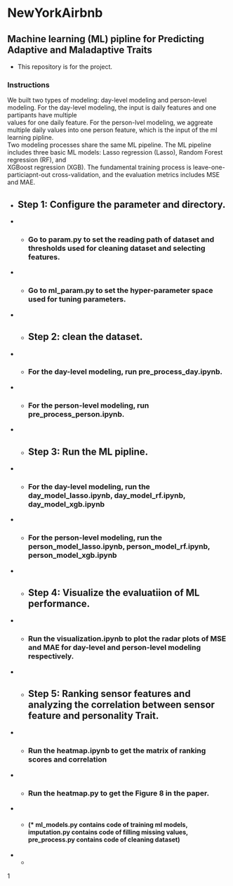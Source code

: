 # NewYorkAirbnb
## Machine learning (ML) pipline for Predicting Adaptive and Maladaptive Traits

+  This repository is for the project.

### Instructions
We built two types of modeling: day-level modeling and person-level modeling. For the day-level modeling, the input is daily features and one partipants have multiple<br /> values for one daily feature. For the person-lvel modeling, we aggreate multiple daily values into one person feature, which is the input of the ml learning pipline.<br /> Two modeling processes share the same ML pipeline. The ML pipeline includes three basic ML models: Lasso regression (Lasso), Random Forest regression (RF), and <br /> XGBoost regression (XGB). The fundamental training process is leave-one-particiapnt-out cross-validation, and the evaluation metrics includes MSE and MAE.
- ## Step 1: Configure the parameter and directory.
- * ### Go to param.py to set the reading path of dataset and thresholds used for cleaning dataset and selecting features.
- * ### Go to ml_param.py to set the hyper-parameter space used for tuning parameters.
- * ## Step 2: clean the dataset.
- * ### For the day-level modeling, run pre_process_day.ipynb.
- * ### For the person-level modeling, run pre_process_person.ipynb.
- * ## Step 3: Run the ML pipline.
- * ### For the day-level modeling, run the day_model_lasso.ipynb, day_model_rf.ipynb, day_model_xgb.ipynb
- * ### For the person-level modeling, run the person_model_lasso.ipynb, person_model_rf.ipynb, person_model_xgb.ipynb
- * ## Step 4: Visualize the evaluatiion of ML performance. 
- * ### Run the visualization.ipynb to plot the radar plots of MSE and MAE for day-level and person-level modeling respectively.
- * ## Step 5: Ranking sensor features and analyzing the correlation between sensor feature and personality Trait.
- * ### Run the heatmap.ipynb to get the matrix of ranking scores and correlation
- * ### Run the heatmap.py to get the Figure 8 in the paper. 
- * #### (* ml_models.py contains code of training ml models, imputation.py contains code of filling missing values, pre_process.py contains code of cleaning dataset)
- * 
1
